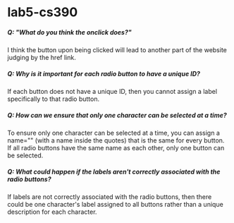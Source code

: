 # lab5-cs390
##### Q: "What do you think the onclick does?"
I think the button upon being clicked will lead to another part of the website judging by the href link.
##### Q: Why is it important for each radio button to have a unique ID?
If each button does not have a unique ID, then you cannot assign a label
specifically to that radio button.
##### Q: How can we ensure that only one character can be selected at a time?
To ensure only one character can be selected at a time, you can assign a
name="" (with a name inside the quotes) that is the same for every button. If
all radio buttons have the same name as each other, only one button can be
selected.
##### Q: What could happen if the labels aren't correctly associated with the radio buttons?
If labels are not correctly associated with the radio buttons, then there
could be one character's label assigned to all buttons rather than a unique
description for each character.